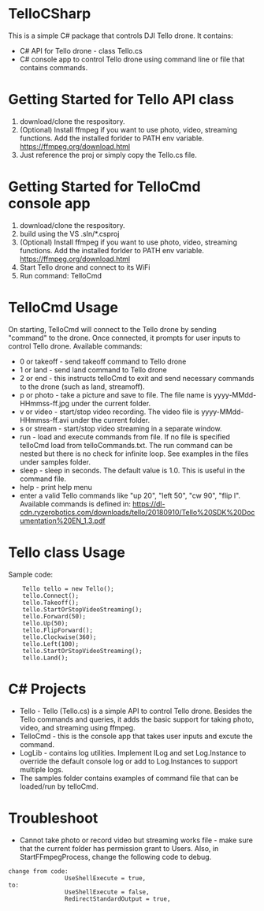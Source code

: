 # TelloCSharp
This is a simple C# package that controls DJI Tello drone. It contains:
* C# API for Tello drone - class Tello.cs
* C# console app to control Tello drone using command line or file that contains commands.

# Getting Started for Tello API class
1. download/clone the respository.
2. (Optional) Install ffmpeg if you want to use photo, video, streaming functions. Add the installed forlder to PATH env variable. https://ffmpeg.org/download.html
3. Just reference the proj or simply copy the Tello.cs file.

# Getting Started for TelloCmd console app
1. download/clone the respository.
2. build using the VS .sln/*.csproj
3. (Optional) Install ffmpeg if you want to use photo, video, streaming functions. Add the installed forlder to PATH env variable. https://ffmpeg.org/download.html
4. Start Tello drone and connect to its WiFi
5. Run command: TelloCmd

# TelloCmd Usage
On starting, TelloCmd will connect to the Tello drone by sending "command" to the drone. Once connected, it prompts for user inputs to control Tello drone. Available commands:
* 0 or takeoff - send takeoff command to Tello drone
* 1 or land - send land command to Tello drone
* 2 or end - this instructs telloCmd to exit and send necessary commands to the drone (such as land, streamoff).
* p or photo - take a picture and save to file. The file name is yyyy-MMdd-HHmmss-ff.jpg under the current folder.
* v or video - start/stop video recording. The video file is yyyy-MMdd-HHmmss-ff.avi under the current folder.
* s or stream - start/stop video streaming in a separate window.
* run <file> - load and execute commands from file. If no file is specified telloCmd load from telloCommands.txt. The run command can be nested but there is no check for infinite loop. See examples in the files under samples folder.
* sleep <sec> - sleep in seconds. The default value is 1.0. This is useful in the command file.
* help        - print help menu
* enter a valid Tello commands like "up 20", "left 50", "cw 90", "flip l". Available commands is defined in: https://dl-cdn.ryzerobotics.com/downloads/tello/20180910/Tello%20SDK%20Documentation%20EN_1.3.pdf

# Tello class Usage
Sample code:
```
    Tello tello = new Tello();
    tello.Connect();
    tello.Takeoff();
    tello.StartOrStopVideoStreaming();
    tello.Forward(50);
    tello.Up(50);
    tello.FlipForward();
    tello.Clockwise(360);
    tello.Left(100);
    tello.StartOrStopVideoStreaming();
    tello.Land();
```

# C# Projects
* Tello - Tello (Tello.cs) is a simple API to control Tello drone. Besides the Tello commands and queries, it adds the basic support for taking photo, video, and streaming using ffmpeg.
* TelloCmd - this is the console app that takes user inputs and excute the command.
* LogLib - contains log utilities. Implement ILog and set Log.Instance to override the default console log or add to Log.Instances to support multiple logs.
* The samples folder contains examples of command file that can be loaded/run by telloCmd.

# Troubleshoot
* Cannot take photo or record video but streaming works file - make sure that the current folder has permission grant to Users. Also, in StartFFmpegProcess, change the following code to debug.
```
change from code:
                UseShellExecute = true,
to:
                UseShellExecute = false,
                RedirectStandardOutput = true,
```

